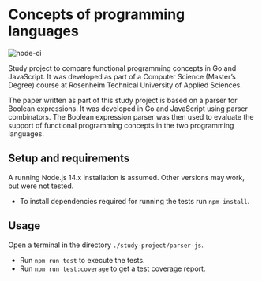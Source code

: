 # Concepts of programming languages

![node-ci](https://github.com/m-voit/concepts-of-programming-languages/workflows/node-ci/badge.svg)

Study project to compare functional programming concepts in Go and JavaScript.
It was developed as part of a Computer Science (Master’s Degree) course at Rosenheim Technical University of Applied Sciences.

The paper written as part of this study project is based on a parser for Boolean expressions.
It was developed in Go and JavaScript using parser combinators.
The Boolean expression parser was then used to evaluate the support of functional programming concepts in the two programming languages.

## Setup and requirements

A running Node.js 14.x installation is assumed. Other versions may work, but were not tested.

- To install dependencies required for running the tests run `npm install`.

## Usage

Open a terminal in the directory `./study-project/parser-js`.

- Run `npm run test` to execute the tests.
- Run `npm run test:coverage` to get a test coverage report.
